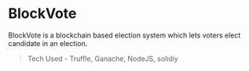 # BlockVote
BlockVote is a blockchain based election system which lets voters elect candidate in an election.


>Tech Used - Truffle, Ganache, NodeJS, solidiy

